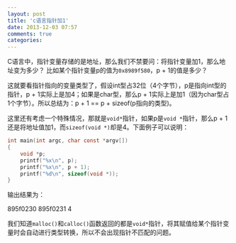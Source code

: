```yaml
---
layout: post
title: 'c语言指针加1'
date: 2013-12-03 07:57
comments: true
categories: 
---
```

C语言中，指针变量存储的是地址，那么我们不禁要问：将指针变量加1，那么地址变为多少？
比如某个指针变量p的值为`0x8989f580`，p + 1的值是多少？

这就要看指针指向的变量类型了，假设int型占32位（4个字节），p是指向int型的指针，p + 1实际上是加4；如果是char型，那么p + 1实际上是加1（因为char型占1个字节）。所以总结为：p + 1 == p + sizeof(p指向的类型)。

这里还有考虑一个特殊情况，那就是`void*`指针，如果p是`void *`指针，那么p + 1还是将地址值加1，而`sizeof(void *)`却是4。下面例子可以说明：

```c
int main(int argc, char const *argv[])
{
	void *p;
	printf("%x\n", p);
	printf("%x\n", p + 1);
	printf("%d\n", sizeof(void *));
}
```

输出结果为：

895f0230
895f0231
4

我们知道`malloc()`和`calloc()`函数返回的都是`void*`指针，将其赋值给某个指针变量时会自动进行类型转换，所以不会出现指针不匹配的问题。